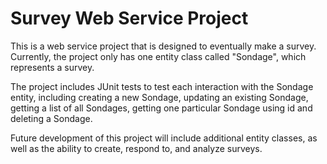 # Survey Web Service Project

This is a web service project that is designed to eventually make a survey. 
Currently, the project only has one entity class called "Sondage", which represents a survey.

The project includes JUnit tests to test each interaction with the Sondage entity, 
including creating a new Sondage, updating an existing Sondage, getting a list of all Sondages, 
getting one particular Sondage using id 
and deleting a Sondage.

Future development of this project will include additional entity classes, 
as well as the ability to create, respond to, and analyze surveys.